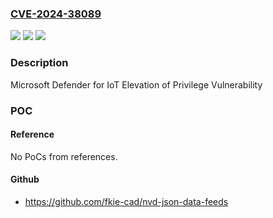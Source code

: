 ### [CVE-2024-38089](https://cve.mitre.org/cgi-bin/cvename.cgi?name=CVE-2024-38089)
![](https://img.shields.io/static/v1?label=Product&message=Microsoft%20Defender%20for%20IoT&color=blue)
![](https://img.shields.io/static/v1?label=Version&message=22.0.0%3C%2024.1.4%20&color=brighgreen)
![](https://img.shields.io/static/v1?label=Vulnerability&message=CWE-269%3A%20Improper%20Privilege%20Management&color=brighgreen)

### Description

Microsoft Defender for IoT Elevation of Privilege Vulnerability

### POC

#### Reference
No PoCs from references.

#### Github
- https://github.com/fkie-cad/nvd-json-data-feeds

